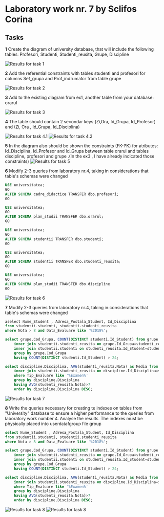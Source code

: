 # Laboratory work nr. 7 by Sclifos Corina

## Tasks
**1** Create the diagram of university database, that will include the following tables: Profesori, Studenti, Studenti_reusita, Grupe, Discipline 

![Results for task 1](images/lab7_1.JPG)

**2** Add the referential constraints with tables studenti and profesori for columns Sef_grupa and Prof_indrumator from table grupe

![Results for task 2](images/lab7_2.JPG)

**3** Add to the existing diagram from ex1, another table from your database: orarul 

![Results for task 3](images/lab7_3.JPG)

**4** The table should contain 2 secondar keys:(Zi,Ora, Id_Grupa, Id_Profesor) and (Zi, Ora , Id_Grupa, Id_Disciplina) 

![Results for task 4.1](images/lab7_4.1.JPG)
![Results for task 4.2](images/lab7_4.2.JPG)

**5** In the diagram also should be shown the constraints (FK-PK) for atributes: Id_Disciplina, Id_Profesor and Id_Grupa between table orarul and tables discipline, profesori and grupe .(In the ex3 , I have already indicated those constraints) 
![Results for task 5](images/lab7_3.JPG)

**6** Modify 2-3 queries from laboratory nr.4, taking in considerations that table's schemas were changed  

```sql
USE universitatea; 
GO 
ALTER SCHEMA cadre_didactice TRANSFER dbo.profesori; 
GO 

USE universitatea; 
GO 
ALTER SCHEMA plan_studii TRANSFER dbo.orarul; 
GO 

USE universitatea; 
GO 
ALTER SCHEMA studentii TRANSFER dbo.studenti; 
GO 

USE universitatea; 
GO 
ALTER SCHEMA studentii TRANSFER dbo.studenti_reusita; 
GO 

USE universitatea; 
GO 
ALTER SCHEMA plan_studii TRANSFER dbo.discipline
GO 
```
![Results for task 6](images/lab7_6.JPG)

**7** Modify 2-3 queries from laboratory nr.4, taking in considerations that table's schemas were changed 
```sql
aselect Nume_Student , Adresa_Postala_Student, Id_Disciplina
from studentii.studenti, studentii.studenti_reusita
where Nota > 8 and Data_Evaluare like '%2018%';

select grupe.Cod_Grupa, COUNT(DISTINCT studenti.Id_Student) from grupe
	inner join studentii.studenti_reusita on grupe.Id_Grupa=studenti_reusita.Id_Grupa
	inner join studentii.studenti on studenti_reusita.Id_Student=studenti.Id_Student
	group by grupe.Cod_Grupa
	having COUNT(DISTINCT studenti.Id_Student) > 24;

select discipline.Disciplina, AVG(studenti_reusita.Nota) as Media from plan_studii.discipline
	inner join studentii.studenti_reusita on discipline.Id_Disciplina=studenti_reusita.Id_Disciplina
	where Tip_Evaluare like '%Examen%'
	group by discipline.Disciplina
	having AVG(studenti_reusita.Nota)>7
	order by discipline.Disciplina DESC;
```
![Results for task 7](LAB4/images/lab4_25.JPG)

**8** Write the queries necessary for creating te indexes on tables from "University" database to ensure a higher performance to the queries from laboratory work number 4. Analyse the results.
The indexes must be physically placed into userdatafgroup file group 
```sql
select Nume_Student , Adresa_Postala_Student, Id_Disciplina
from studentii.studenti, studentii.studenti_reusita
where Nota > 8 and Data_Evaluare like '%2018%';

select grupe.Cod_Grupa, COUNT(DISTINCT studenti.Id_Student) from grupe
	inner join studentii.studenti_reusita on grupe.Id_Grupa=studenti_reusita.Id_Grupa
	inner join studentii.studenti on studenti_reusita.Id_Student=studenti.Id_Student
	group by grupe.Cod_Grupa
	having COUNT(DISTINCT studenti.Id_Student) > 24;

select discipline.Disciplina, AVG(studenti_reusita.Nota) as Media from plan_studii.discipline
	inner join studentii.studenti_reusita on discipline.Id_Disciplina=studenti_reusita.Id_Disciplina
	where Tip_Evaluare like '%Examen%'
	group by discipline.Disciplina
	having AVG(studenti_reusita.Nota)>7
	order by discipline.Disciplina DESC;
```
![Results for task 8](images/lab6_8.1plan1.JPG)
![Results for task 8](images/lab6_8.1plan2.JPG)
